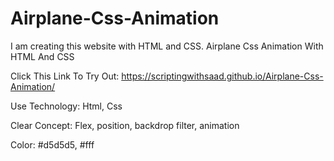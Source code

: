 # Airplane-Css-Animation
I am creating this website with HTML and CSS. Airplane Css Animation With HTML And CSS


Click This Link To Try Out: https://scriptingwithsaad.github.io/Airplane-Css-Animation/

Use Technology:
Html, Css

Clear Concept: 
Flex, position, backdrop filter, animation


Color:
#d5d5d5, 
#fff
